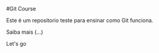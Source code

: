 #Git Course

Este é um repositorio teste para ensinar como Git funciona.

Saiba mais (...)

Let's go

